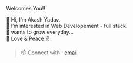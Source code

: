 Welcomes You!!

👋 Hi, I’m Akash Yadav.\
👀 I’m interested in Web Developement - full stack.\
🌱 wants to grow everyday...\
💞️ Love & Peace ✌️


> 📫 Connect with : [email](mailto:sharewithakashyadav@gmail.com?body=%0D%0A%0D%0A%0D%0A-got%20from%20github) 

<!---
aksh-git/aksh-git is a ✨ special ✨ repository because its `README.md` (this file) appears on your GitHub profile.
You can click the Preview link to take a look at your changes.
--->
